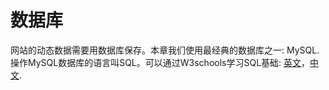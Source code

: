 # 数据库
网站的动态数据需要用数据库保存。本章我们使用最经典的数据库之一: MySQL. 操作MySQL数据库的语言叫SQL。可以通过W3schools学习SQL基础: [英文](https://www.w3schools.com/sql/default.asp)，[中文](http://www.w3school.com.cn/sql/index.asp).
